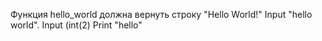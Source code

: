 Функция hello_world должна вернуть строку "Hello World!"
Input "hello world".
Input (int(2)
Print "hello"
